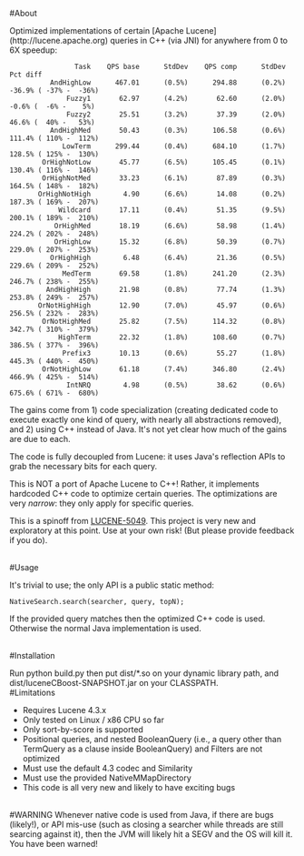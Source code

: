#About
<p>
Optimized implementations of certain [Apache Lucene](http://lucene.apache.org) queries in C++ (via JNI) for anywhere from 0 to 6X speedup:

                    Task    QPS base      StdDev    QPS comp      StdDev                Pct diff
              AndHighLow      467.01      (0.5%)      294.88      (0.2%)  -36.9% ( -37% -  -36%)
                  Fuzzy1       62.97      (4.2%)       62.60      (2.0%)   -0.6% (  -6% -    5%)
                  Fuzzy2       25.51      (3.2%)       37.39      (2.0%)   46.6% (  40% -   53%)
              AndHighMed       50.43      (0.3%)      106.58      (0.6%)  111.4% ( 110% -  112%)
                 LowTerm      299.44      (0.4%)      684.10      (1.7%)  128.5% ( 125% -  130%)
            OrHighNotLow       45.77      (6.5%)      105.45      (0.1%)  130.4% ( 116% -  146%)
            OrHighNotMed       33.23      (6.1%)       87.89      (0.3%)  164.5% ( 148% -  182%)
           OrHighNotHigh        4.90      (6.6%)       14.08      (0.2%)  187.3% ( 169% -  207%)
                Wildcard       17.11      (0.4%)       51.35      (9.5%)  200.1% ( 189% -  210%)
               OrHighMed       18.19      (6.6%)       58.98      (1.4%)  224.2% ( 202% -  248%)
               OrHighLow       15.32      (6.8%)       50.39      (0.7%)  229.0% ( 207% -  253%)
              OrHighHigh        6.48      (6.4%)       21.36      (0.5%)  229.6% ( 209% -  252%)
                 MedTerm       69.58      (1.8%)      241.20      (2.3%)  246.7% ( 238% -  255%)
             AndHighHigh       21.98      (0.8%)       77.74      (1.3%)  253.8% ( 249% -  257%)
           OrNotHighHigh       12.90      (7.0%)       45.97      (0.6%)  256.5% ( 232% -  283%)
            OrNotHighMed       25.82      (7.5%)      114.32      (0.8%)  342.7% ( 310% -  379%)
                HighTerm       22.32      (1.8%)      108.60      (0.7%)  386.5% ( 377% -  396%)
                 Prefix3       10.13      (0.6%)       55.27      (1.8%)  445.3% ( 440% -  450%)
            OrNotHighLow       61.18      (7.4%)      346.80      (2.4%)  466.9% ( 425% -  514%)
                  IntNRQ        4.98      (0.5%)       38.62      (0.6%)  675.6% ( 671% -  680%)

The gains come from 1) code specialization (creating dedicated code to execute exactly one kind of query, with nearly all abstractions removed), and 2) using C++ instead of Java.  It's not yet clear how much of the gains are due to each.

The code is fully decoupled from Lucene: it uses Java's reflection APIs to grab the necessary bits for each query.

This is NOT a port of Apache Lucene to C++!  Rather, it implements hardcoded C++ code to optimize certain queries.  The optimizations are very *narrow*: they only apply for specific queries.

This is a spinoff from [LUCENE-5049](https://issues.apache.org/jira/browse/LUCENE-5049).  This project is very new and exploratory at this point.  Use at your own risk!  (But please provide feedback if you do).

<br>
#Usage
<p>
It's trivial to use; the only API is a public static method:

    NativeSearch.search(searcher, query, topN);

If the provided query matches then the optimized C++ code is used. Otherwise the normal Java implementation is used.

<br>
#Installation
<p>
Run python build.py then put dist/*.so on your dynamic library path, and dist/luceneCBoost-SNAPSHOT.jar on your CLASSPATH.

<br>
#Limitations
<br>

  * Requires Lucene 4.3.x
  * Only tested on Linux / x86 CPU so far
  * Only sort-by-score is supported
  * Positional queries, and nested BooleanQuery (i.e., a query other than TermQuery as a clause inside BooleanQuery) and Filters are not optimized
  * Must use the default 4.3 codec and Similarity
  * Must use the provided NativeMMapDirectory
  * This code is all very new and likely to have exciting bugs

<br>
#WARNING
Whenever native code is used from Java, if there are bugs (likely!), or API mis-use (such as closing a searcher while threads are still searcing against it), then the JVM will likely hit a SEGV and the OS will kill it.  You have been warned!
